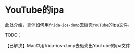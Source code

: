 # YouTube的ipa

此处介绍，具体如何用`frida-ios-dump`去砸壳`YouTube`的ipa文件。

TODO：

【已解决】Mac中用frida-ios-dump去砸壳出YouTube的ipa文件
